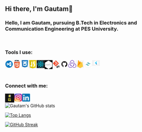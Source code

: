 ## Hi there, I'm Gautam👋

### Hello, I am Gautam, pursuing B.Tech in Electronics and Communication Engineering at PES University.

<br />

### Tools I use:

<img align="left" alt="Visual Studio Code" width="26px" src="./pictures/visual-studio-code.png" />
<img align="left" alt="HTML5" width="26px" src="./pictures/html.png" />
<img align="left" alt="CSS3" width="26px" src="./pictures/css.png" />
<img align="left" alt="JavaScript" width="26px" src="./pictures/javascript.png" />
<img align="left" alt="React" width="26px" src="./pictures/react.png" />
<img align="left" alt="Next" width="26px" src="./pictures/next-js.png" />
<img align="left" alt="Git" width="26px" src="./pictures/git.png" />
<img align="left" alt="GitHub" width="26px" src="./pictures/github.jpg" />
<img align="left" alt="Redux" width="26px" src="./pictures/redux.png" />
<img align="left" alt="Firebase" width="26px" src="./pictures/firebase.jpg" />
<img align="left" alt="TailwindCSS" width="26px" src="./pictures/tailwindcss.jpg" />
<img align="left" alt="Flutter" width="26px" src="./pictures/flutter.jpg" />

<br/>
<br/>
<br />

### Connect with me:

[<img align = 'left' src = './pictures/logo.PNG' alt = 'Gautam' width = '30px' />](https://gautampb.vercel.app/)

[<img align = 'left' src = './pictures/instagram.jpg' alt = 'Gautam' width = '26px' />](https://www.instagram.com/_.gautampb._/)

[<img align = 'left' src = './pictures/linkedin.png' alt = 'Gautam' width = '26px' />](https://www.linkedin.com/in/gautam-b-959394200/)
<br/>

![Gautam's GitHub stats](https://github-readme-stats.vercel.app/api?username=GautamPB&show_icons=true&theme=radical)

[![Top Langs](https://github-readme-stats.vercel.app/api/top-langs/?username=GautamPB&langs_count=8&theme=algolia)](https://github.com/GautamPB/github-readme-stats)

[![GitHub Streak](https://github-readme-streak-stats.herokuapp.com/?user=GautamPB&theme=chartreuse-dark)](https://git.io/streak-stats)
